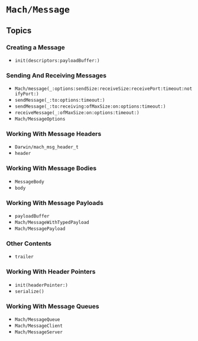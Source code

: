 # ``Mach/Message``

## Topics

### Creating a Message

- ``init(descriptors:payloadBuffer:)``

### Sending And Receiving Messages

- ``Mach/message(_:options:sendSize:receiveSize:receivePort:timeout:notifyPort:)``
- ``sendMessage(_:to:options:timeout:)``
- ``sendMessage(_:to:receiving:ofMaxSize:on:options:timeout:)``
- ``receiveMessage(_:ofMaxSize:on:options:timeout:)``
- ``Mach/MessageOptions``


### Working With Message Headers

- ``Darwin/mach_msg_header_t``
- ``header``

### Working With Message Bodies

- ``MessageBody``
- ``body``

### Working With Message Payloads

- ``payloadBuffer``
- ``Mach/MessageWithTypedPayload``
- ``Mach/MessagePayload``

### Other Contents

- ``trailer``

### Working With Header Pointers

- ``init(headerPointer:)``
- ``serialize()``

### Working With Message Queues

- ``Mach/MessageQueue``
- ``Mach/MessageClient``
- ``Mach/MessageServer``